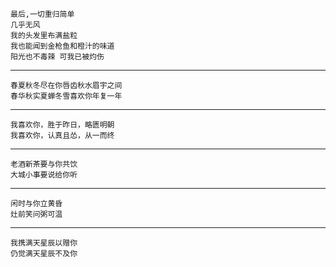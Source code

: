     最后,一切重归简单
    几乎无风
    我的头发里布满盐粒
    我也能闻到金枪鱼和橙汁的味道
    阳光也不毒辣 可我已被灼伤
---     
    春夏秋冬尽在你唇齿秋水眉宇之间
    春华秋实夏蝉冬雪喜欢你年复一年
---
    我喜欢你，胜于昨日，略匮明朝
    我喜欢你，认真且怂，从一而终
---
    老酒新茶要与你共饮
    大城小事要说给你听
---
    闲时与你立黄昏
    灶前笑问粥可温
---    
    我携满天星辰以赠你
    仍觉满天星辰不及你